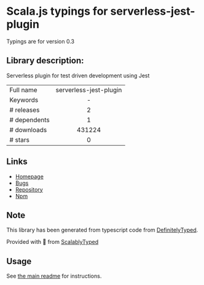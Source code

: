 
# Scala.js typings for serverless-jest-plugin

Typings are for version 0.3

## Library description:
Serverless plugin for test driven development using Jest

|                    |                 |
| ------------------ | :-------------: |
| Full name          | serverless-jest-plugin |
| Keywords           | - |
| # releases         | 2 |
| # dependents       | 1 |
| # downloads        | 431224 |
| # stars            | 0 |

## Links
- [Homepage](https://github.com/nordcloud/serverless-jest-plugin#readme)
- [Bugs](https://github.com/nordcloud/serverless-jest-plugin/issues)
- [Repository](https://github.com/nordcloud/serverless-jest-plugin)
- [Npm](https://www.npmjs.com/package/serverless-jest-plugin)
    


## Note
This library has been generated from typescript code from [DefinitelyTyped](https://definitelytyped.org).

Provided with :purple_heart: from [ScalablyTyped](https://github.com/oyvindberg/ScalablyTyped)

## Usage
See [the main readme](../../readme.md) for instructions.


